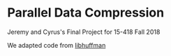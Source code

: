 # Parallel Data Compression

Jeremy and Cyrus's Final Project for 15-418 Fall 2018

We adapted code from [libhuffman](http://huffman.sourceforge.net/)
